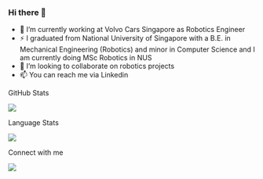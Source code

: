 ### Hi there 👋

<!--
**selvavignesh-2206/selvavignesh-2206** is a ✨ _special_ ✨ repository because its `README.md` (this file) appears on your GitHub profile.

Here are some ideas to get you started:
-->


- 🔭 I’m currently working at Volvo Cars Singapore as Robotics Engineer 
- ⚡ I graduated from National University of Singapore with a B.E. in Mechanical Engineering (Robotics) and 
      minor in Computer Science and I am currently doing MSc Robotics in NUS
- 👯 I’m looking to collaborate on robotics projects
- 📫 You can reach me via Linkedin 

GitHub Stats

<img src="https://github-readme-stats.vercel.app/api?username=selvavignesh-2206&show_icons=true&theme=dark)"/>

Language Stats

<img src="https://github-readme-stats.vercel.app/api/top-langs?username=selvavignesh-2206&layout=compact&theme=dark"/>

Connect with me

[![](https://img.shields.io/badge/linkedin-%230077B5.svg?style=for-the-badge&logo=linkedin)](https://www.linkedin.com/in/selvavignesh-balasubramanian-911a93176/)
